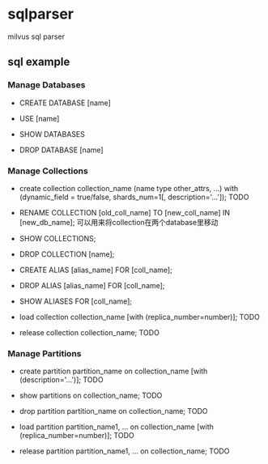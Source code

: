 # sqlparser
milvus sql parser

## sql example

### Manage Databases

 - CREATE DATABASE [name]

 - USE [name]

 - SHOW DATABASES

 - DROP DATABASE [name]

### Manage Collections

 - create collection collection_name (name type other_attrs, ...) with (dynamic_field = true/false, shards_num=1[, description='...']);  TODO

 - RENAME COLLECTION [old_coll_name] TO [new_coll_name] IN [new_db_name]; 可以用来将collection在两个database里移动

 - SHOW COLLECTIONS; 

 - DROP COLLECTION [name]; 

 - CREATE ALIAS [alias_name] FOR [coll_name];

 - DROP ALIAS [alias_name] FOR [coll_name];

 - SHOW ALIASES FOR [coll_name];

 - load collection collection_name [with (replica_number=number)]; TODO

 - release collection collection_name; TODO

### Manage Partitions

 - create partition partition_name on collection_name [with (description='...')]; TODO

 - show partitions on collection_name; TODO

 - drop partition partition_name on collection_name; TODO

 - load partition partition_name1, ... on collection_name [with (replica_number=number)]; TODO
 
 - release partition partition_name1, ... on collection_name; TODO